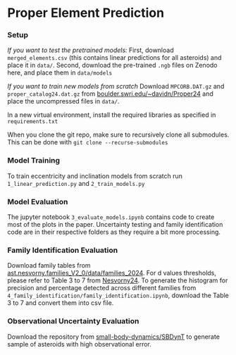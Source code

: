 # Proper Element Prediction

### Setup
*If you want to test the pretrained models:*
First, download `merged_elements.csv` (this contains linear predictions for all asteroids) and place it in `data/`. Second, download the pre-trained `.ngb` files on Zenodo here, and place them in `data/models`

*If you want to train new models from scratch*
Download `MPCORB.DAT.gz` and `proper_catalog24.dat.gz` from [boulder.swri.edu/~davidn/Proper24](https://www2.boulder.swri.edu/~davidn/Proper24/) and place the uncompressed files in `data/`.

In a new virtual environment, install the required libraries as specified in `requirements.txt`

When you clone the git repo, make sure to recursively clone all submodules. This can be done with `git clone --recurse-submodules`

### Model Training
To train eccentricity and inclination models from scratch run `1_linear_prediction.py` and `2_train_models.py`

### Model Evaluation
The jupyter notebook `3_evaluate_models.ipynb` contains code to create most of the plots in the paper. Uncertainty testing and family identification code are in their respective folders as they require a bit more processing.

### Family Identification Evaluation
Download family tables from [ast.nesvorny.families_V2_0/data/families_2024](https://sbnarchive.psi.edu/pds4/non_mission/ast.nesvorny.families_V2_0/data/families_2024/). For d values thresholds, please refer to Table 3 to 7 from [Nesvorny24](https://iopscience.iop.org/article/10.3847/1538-4365/ad675c). To generate the histogram for precision and percentage detected across different families from `4_family_identification/family_identification.ipynb`, download the Table 3 to 7 and convert them into csv file. 

### Observational Uncertainty Evaluation
Download the repository from [small-body-dynamics/SBDynT](https://github.com/small-body-dynamics/SBDynT.git) to generate sample of asteroids with high observational error. 